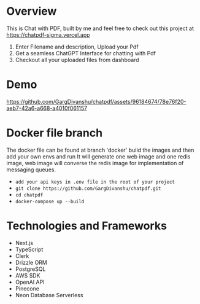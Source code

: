 # Overview

This is Chat with PDF, built by me and feel free to check out this project at https://chatpdf-sigma.vercel.app 

1) Enter Filename and description, Upload your Pdf
2) Get a seamless ChatGPT Interface for chatting with Pdf
3) Checkout all your uploaded files from dashboard

# Demo

https://github.com/GargDivanshu/chatpdf/assets/96184674/78e76f20-aeb7-42a6-a668-a4010f061157

# Docker file branch

The docker file can be found at branch 'docker'
build the images and then add your own envs and run
It will generate one web image and one redis image, web image will converse the redis image for implementation of messaging queues.

- `add your api keys in .env file in the root of your project`
- `git clone https://github.com/GargDivanshu/chatpdf.git`
- `cd chatpdf`
- `docker-compose up --build`  

# Technologies and Frameworks

- Next.js
- TypeScript
- Clerk
- Drizzle ORM
- PostgreSQL
- AWS SDK
- OpenAI API
- Pinecone
- Neon Database Serverless

